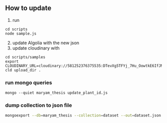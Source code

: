 ## How to update

1. run

```
cd scripts
node sample.js
```

2. update Algolia with the new json
3. update cloudinary with

```
cd scripts/samples
export CLOUDINARY_URL=cloudinary://581252376375535:DTevXg5TFYj_7Hu_OowtkE6IfJM@maryamone
cld upload_dir .
```

### run mongo queries

```
mongo --quiet maryam_thesis update_plant_id.js
```

### dump collection to json file

```bash
mongoexport --db=maryam_thesis --collection=dataset --out=dataset.json
```
